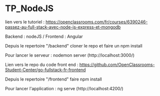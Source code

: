 # TP_NodeJS
lien vers le tutoriel : https://openclassrooms.com/fr/courses/6390246-passez-au-full-stack-avec-node-js-express-et-mongodb

Backend : nodeJS / Frontend : Angular

Depuis le repertoire "/backend"
cloner le repo et faire un npm install

Pour lancer le serveur : nodemon server (http://localhost:3000/)


Lien vers le repo du code front end : https://github.com/OpenClassrooms-Student-Center/go-fullstack-fr-frontend

Depuis le repertoire "/frontend" faire npm install

Pour lancer l'application : ng serve (http://localhost:4200/)

